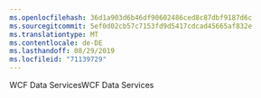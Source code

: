 ```yaml
---
ms.openlocfilehash: 36d1a903d6b46df90602486ced8c87dbf9187d6c
ms.sourcegitcommit: 5ef0d02cb57c7153fd9d5417cdcad45665af832e
ms.translationtype: MT
ms.contentlocale: de-DE
ms.lasthandoff: 08/29/2019
ms.locfileid: "71139729"
---
```

<span data-ttu-id="96882-101">WCF Data Services</span><span class="sxs-lookup"><span data-stu-id="96882-101">WCF Data Services</span></span>